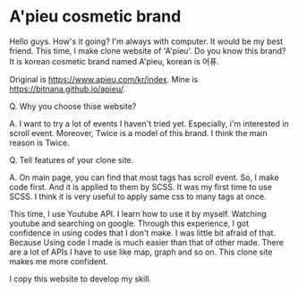 # A'pieu cosmetic brand

Hello guys. How's it going? I'm always with computer. It would be my best friend. 
This time, I make clone website of 'A'pieu'.
Do you know this brand? It is korean cosmetic brand named A'pieu, korean is 어퓨.

Original is https://www.apieu.com/kr/index.
Mine is https://bitnana.github.io/apieu/.

Q. Why you choose thise website?

A. I want to try a lot of events I haven't tried yet. Especially, i'm interested in scroll event.
   Moreover, Twice is a model of this brand. I think the main reason is Twice. 
   
Q. Tell features of your clone site.

A. On main page, you can find that most tags has scroll event. So, I make code first. And it is applied to them by SCSS.
   It was my first time to use SCSS. I think it is very useful to apply same css to many tags at once.
   
   This time, I use Youtube API. I learn how to use it by myself. Watching youtube and searching on google.
   Through this experience, I got confidence in using codes that I don't make. 
   I was little bit afraid of that. Because Using code I made is much easier than that of other made. 
   There are a lot of APIs I have to use like map, graph and so on. 
   This clone site makes me more confident.
   
   
   
   
   

I copy this website to develop my skill.
